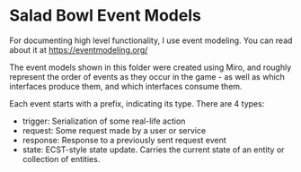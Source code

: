 # Salad Bowl Event Models

For documenting high level functionality, I use event modeling. You can read about it at https://eventmodeling.org/

The event models shown in this folder were created using Miro, and roughly represent the order of events as they occur in the game - as well as
which interfaces produce them, and which interfaces consume them.

Each event starts with a prefix, indicating its type. There are 4 types:
- trigger: Serialization of some real-life action
- request: Some request made by a user or service
- response: Response to a previously sent request event
- state: ECST-style state update. Carries the current state of an entity or collection of entities.
